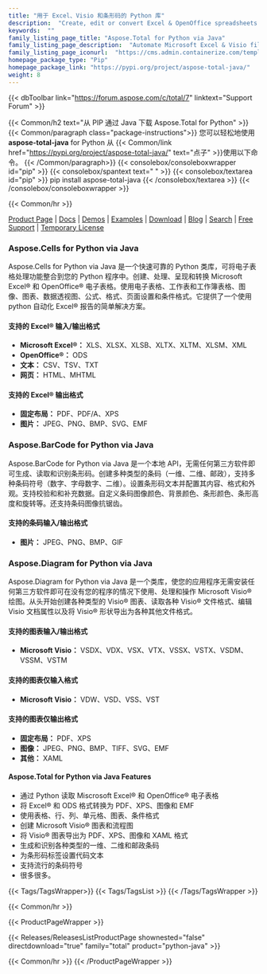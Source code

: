 ```yaml
---
title: "用于 Excel、Visio 和条形码的 Python 库"
description:  "Create, edit or convert Excel & OpenOffice spreadsheets and Visio diagram. Add barcode generation & scanning capabilities to Python apps"
keywords:  ""
family_listing_page_title: "Aspose.Total for Python via Java"
family_listing_page_description:  "Automate Microsoft Excel & Visio file generation, editing & conversion processes with Python libraries"
family_listing_page_iconurl:  "https://cms.admin.containerize.com/templates/aspose/img/products/total/aspose_total-for-python-via-java.svg"
homepage_package_type: "Pip"
homepage_package_link: "https://pypi.org/project/aspose-total-java/"
weight: 8
---
```


{{< dbToolbar link="https://forum.aspose.com/c/total/7" linktext="Support Forum" >}}

{{< Common/h2 text="从 PIP 通过 Java 下载 Aspose.Total for Python"  >}}
{{< Common/paragraph class="package-instructions">}}
您可以轻松地使用<b>aspose-total-java</b> for Python 从
{{< Common/link href="https://pypi.org/project/aspose-total-java/" text="点子"  >}}使用以下命令。
{{< /Common/paragraph>}}
{{< consolebox/consoleboxwrapper id="pip" >}}
       {{< consolebox/spantext text=" " >}}
       {{< consolebox/textarea id="pip" >}} pip install aspose-total-java {{< /consolebox/textarea >}}
{{< /consolebox/consoleboxwrapper >}}

{{< Common/hr >}}

[Product Page](https://products.aspose.com/total/python-java) | [Docs](https://docs.aspose.com/total/pythonjava/) | [Demos](https://products.aspose.app/total/family) | [Examples](https://aspose.github.io/) | [Download](https://downloads.aspose.com/total/pythonjava) | [Blog](https://blog.aspose.com/category/total/) | [Search](https://search.aspose.com/) | [Free Support](https://forum.aspose.com/c/total/7) | [Temporary License](https://purchase.aspose.com/temporary-license)

### Aspose.Cells for Python via Java

Aspose.Cells for Python via Java 是一个快速可靠的 Python 类库，可将电子表格处理功能整合到您的 Python 程序中。创建、处理、呈现和转换 Microsoft Excel® 和 OpenOffice® 电子表格。使用电子表格、工作表和工作簿表格、图像、图表、数据透视图、公式、格式、页面设置和条件格式。它提供了一个使用 python 自动化 Excel® 报告的简单解决方案。

#### 支持的 Excel® 输入/输出格式

- **Microsoft Excel®：** XLS、XLSX、XLSB、XLTX、XLTM、XLSM、XML
- **OpenOffice®：** ODS
- **文本：** CSV、TSV、TXT
- **网页：** HTML、MHTML

#### 支持的 Excel® 输出格式

- **固定布局：** PDF、PDF/A、XPS
- **图片：** JPEG、PNG、BMP、SVG、EMF

### Aspose.BarCode for Python via Java

Aspose.BarCode for Python via Java 是一个本地 API，无需任何第三方软件即可生成、读取和识别条形码。创建多种类型的条码（一维、二维、邮政），支持多种条码符号（数字、字母数字、二维）。设置条形码文本并配置其内容、格式和外观。支持校验和和补充数据。自定义条码图像颜色、背景颜色、条形颜色、条形高度和旋转等。还支持条码图像抗锯齿。

#### 支持的条码输入/输出格式

- **图片：** JPEG、PNG、BMP、GIF

### Aspose.Diagram for Python via Java

Aspose.Diagram for Python via Java 是一个类库，使您的应用程序无需安装任何第三方软件即可在没有您的程序的情况下使用、处理和操作 Microsoft Visio® 绘图。从头开始创建各种类型的 Visio® 图表、读取各种 Visio® 文件格式、编辑 Visio 文档属性以及将 Visio® 形状导出为各种其他文件格式。

#### 支持的图表输入/输出格式

- **Microsoft Visio：** VSDX、VDX、VSX、VTX、VSSX、VSTX、VSDM、VSSM、VSTM

#### 支持的图表仅输入格式

- **Microsoft Visio：** VDW、VSD、VSS、VST

#### 支持的图表仅输出格式

- **固定布局：** PDF、XPS
- **图像：** JPEG、PNG、BMP、TIFF、SVG、EMF
- **其他：** XAML

#### Aspose.Total for Python via Java Features

- 通过 Python 读取 Miscrosoft Excel® 和 OpenOffice® 电子表格
- 将 Excel® 和 ODS 格式转换为 PDF、XPS、图像和 EMF
- 使用表格、行、列、单元格、图表、条件格式
- 创建 Microsoft Visio® 图表和流程图
- 将 Visio® 图表导出为 PDF、XPS、图像和 XAML 格式
- 生成和识别各种类型的一维、二维和邮政条码
- 为条形码标签设置代码文本
- 支持流行的条码符号
- 很多很多。

{{< Tags/TagsWrapper>}}
 {{< Tags/TagsList >}}
{{< /Tags/TagsWrapper >}}

{{< Common/hr >}}

{{< ProductPageWrapper >}}
<!-- ReleasesListProductPage-->
   {{< Releases/ReleasesListProductPage shownested="false"  directdownload="true" family="total" product="python-java" >}}
<!-- /ReleasesListProductPage-->
{{< Common/hr >}}
{{< /ProductPageWrapper >}}

